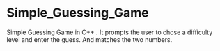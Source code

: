 # Simple_Guessing_Game
Simple Guessing Game in C++ . It prompts the user to chose a difficulty level and enter the guess. And matches the two numbers.
